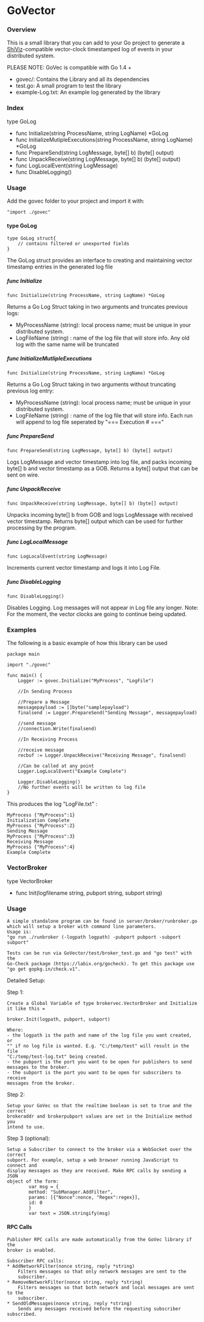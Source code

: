 GoVector
========

### Overview
This is a small library that you can add to your Go project to
generate a [ShiViz](http://bestchai.bitbucket.org/shiviz/)-compatible
vector-clock timestamped log of events in your distributed system.

PLEASE NOTE: GoVec is compatible with Go 1.4 + 

* govec/: Contains the Library and all its dependencies
* test.go: A small program to test the library
* example-Log.txt: An example log generated by the library

### Index

type GoLog
   * func Initialize(string ProcessName, string LogName) *GoLog
   * func InitializeMutipleExecutions(string ProcessName, string LogName) *GoLog
   * func PrepareSend(string LogMessage, byte[] b) (byte[] output)
   * func UnpackReceive(string LogMessage, byte[] b) (byte[] output)
   * func LogLocalEvent(string LogMessage)
   * func DisableLogging()
   

### Usage

Add the govec folder to your project and import it with:

	"import ./govec"


####   type GoLog

	type GoLog struct{
		// contains filtered or unexported fields
	}

 The GoLog struct provides an interface to creating and maintaining vector timestamp entries in the generated log file
 
#####   func Initialize

	func Initialize(string ProcessName, string LogName) *GoLog

Returns a Go Log Struct taking in two arguments and truncates previous logs:
* MyProcessName (string): local process name; must be unique in your distributed system.
* LogFileName (string) : name of the log file that will store info. Any old log with the same name will be truncated


#####   func InitializeMutlipleExecutions
	
	func Initialize(string ProcessName, string LogName) *GoLog

Returns a Go Log Struct taking in two arguments without truncating previous log entry:
* MyProcessName (string): local process name; must be unique in your distributed system.
* LogFileName (string) : name of the log file that will store info. Each run will append to log file seperated 
by "=== Execution # ==="

#####   func PrepareSend
	
	func PrepareSend(string LogMessage, byte[] b) (byte[] output)

Logs LogMessage and vector timestamp into log file, and packs incoming byte[] b and vector timestamp as a GOB. Returns a byte[] output that can be sent on wire.

#####   func UnpackReceive
	
	func UnpackReceive(string LogMessage, byte[] b) (byte[] output)
	
Unpacks incoming byte[] b from GOB and logs LogMessage with received vector timestamp. Returns byte[] output which can be used for further processing by the program.

#####   func LogLocalMessage

	func LogLocalEvent(string LogMessage)
	
Increments current vector timestamp and logs it into Log File. 

#####   func DisableLogging

	func DisableLogging()
	
Disables Logging. Log messages will not appear in Log file any longer.
Note: For the moment, the vector clocks are going to continue being updated.

###   Examples

The following is a basic example of how this library can be used 

	package main

	import "./govec"

	func main() {
		Logger := govec.Initialize("MyProcess", "LogFile")
		
		//In Sending Process
		
		//Prepare a Message
		messagepayload := []byte("samplepayload")
		finalsend := Logger.PrepareSend("Sending Message", messagepayload)
		
		//send message
		//connection.Write(finalsend)

		//In Receiving Process
		
		//receive message
		recbuf := Logger.UnpackReceive("Receiving Message", finalsend)

		//Can be called at any point 
		Logger.LogLocalEvent("Example Complete")
		
		Logger.DisableLogging()
		//No further events will be written to log file
	}

This produces the log "LogFile.txt" :

	MyProcess {"MyProcess":1}
	Initialization Complete
	MyProcess {"MyProcess":2}
	Sending Message
	MyProcess {"MyProcess":3}
	Receiving Message
	MyProcess {"MyProcess":4}
	Example Complete

### VectorBroker

type VectorBroker
   * func Init(logfilename string, pubport string, subport string)

### Usage

    A simple standalone program can be found in server/broker/runbroker.go 
    which will setup a broker with command line parameters.
   	Usage is: 
    "go run ./runbroker (-logpath logpath) -pubport pubport -subport subport"

    Tests can be run via GoVector/test/broker_test.go and "go test" with the 
    Go-Check package (https://labix.org/gocheck). To get this package use 
    "go get gopkg.in/check.v1".
    
Detailed Setup:

Step 1:

    Create a Global Variable of type brokervec.VectorBroker and Initialize 
    it like this =

    broker.Init(logpath, pubport, subport)
    
    Where:
    - the logpath is the path and name of the log file you want created, or 
    "" if no log file is wanted. E.g. "C:/temp/test" will result in the file 
    "C:/temp/test-log.txt" being created.
    - the pubport is the port you want to be open for publishers to send
    messages to the broker.
    - the subport is the port you want to be open for subscribers to receive 
    messages from the broker.

Step 2:

    Setup your GoVec so that the realtime boolean is set to true and the correct
    brokeraddr and brokerpubport values are set in the Initialize method you
    intend to use.

Step 3 (optional):

    Setup a Subscriber to connect to the broker via a WebSocket over the correct
    subport. For example, setup a web browser running JavaScript to connect and
    display messages as they are received. Make RPC calls by sending a JSON 
    object of the form:
            var msg = {
            method: "SubManager.AddFilter", 
            params: [{"Nonce":nonce, "Regex":regex}], 
            id: 0
            }
            var text = JSON.stringify(msg)

####   RPC Calls

    Publisher RPC calls are made automatically from the GoVec library if the 
    broker is enabled.
    
    Subscriber RPC calls:
    * AddNetworkFilter(nonce string, reply *string)
        Filters messages so that only network messages are sent to the 
        subscriber.      
    * RemoveNetworkFilter(nonce string, reply *string)
        Filters messages so that both network and local messages are sent to the 
        subscriber.
    * SendOldMessages(nonce string, reply *string)
        Sends any messages received before the requesting subscriber subscribed.
 

